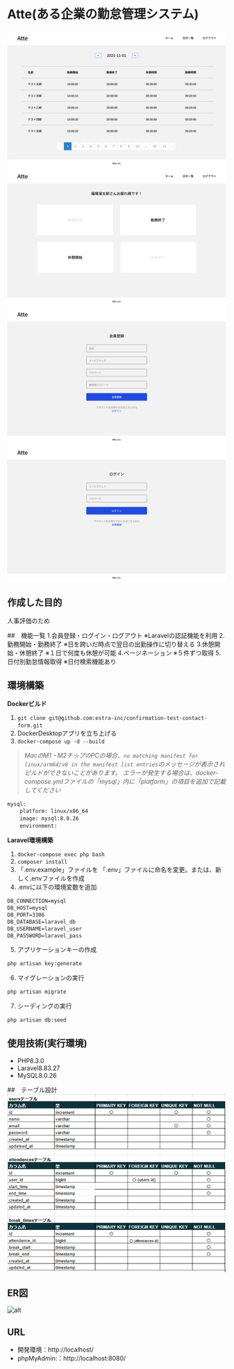 # Atte(ある企業の勤怠管理システム)
<img src="img/date.png" alt="date">
<img src="img/stamp.png" alt="stamp">
<img src="img/register.png" alt="register">
<img src="img/login.png" alt="login">

## 作成した目的
人事評価のため

##　機能一覧
1.会員登録・ログイン・ログアウト
※Laravelの認証機能を利用
2.勤務開始・勤務終了
※日を跨いだ時点で翌日の出勤操作に切り替える
3.休憩開始・休憩終了
※１日で何度も休憩が可能
4.ページネーション
※５件ずつ取得
5.日付別勤怠情報取得
※日付検索機能あり

## 環境構築
**Dockerビルド**
1. `git clone git@github.com:estra-inc/confirmation-test-contact-form.git`
2. DockerDesktopアプリを立ち上げる
3. `docker-compose up -d --build`

> *MacのM1・M2チップのPCの場合、`no matching manifest for linux/arm64/v8 in the manifest list entries`のメッセージが表示されビルドができないことがあります。
エラーが発生する場合は、docker-compose.ymlファイルの「mysql」内に「platform」の項目を追加で記載してください*
``` bash
mysql:
    platform: linux/x86_64
    image: mysql:8.0.26
    environment:
```

**Laravel環境構築**
1. `docker-compose exec php bash`
2. `composer install`
3. 「.env.example」ファイルを 「.env」ファイルに命名を変更。または、新しく.envファイルを作成
4. .envに以下の環境変数を追加
``` text
DB_CONNECTION=mysql
DB_HOST=mysql
DB_PORT=3306
DB_DATABASE=laravel_db
DB_USERNAME=laravel_user
DB_PASSWORD=laravel_pass
```
5. アプリケーションキーの作成
``` bash
php artisan key:generate
```

6. マイグレーションの実行
``` bash
php artisan migrate
```

7. シーディングの実行
``` bash
php artisan db:seed
```

## 使用技術(実行環境)
- PHP8.3.0
- Laravel8.83.27
- MySQL8.0.26

##　テーブル設計
<img src="img/table.png" alt="table">

## ER図
![alt](erd.drawio)

## URL
- 開発環境：http://localhost/
- phpMyAdmin:：http://localhost:8080/